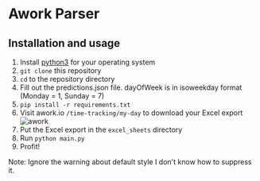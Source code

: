 # Awork Parser

## Installation and usage
1. Install [python3](https://www.python.org/) for your operating system
2. `git clone` this repository
3. `cd` to the repository directory
4. Fill out the predictions.json file. dayOfWeek is in isoweekday format (Monday = 1, Sunday = 7)
5. `pip install -r requirements.txt`
6. Visit awork.io `/time-tracking/my-day` to download your Excel export
    ![awork](https://i.imgur.com/ekQzlcJ.png)
7. Put the Excel export in the `excel_sheets` directory
8. Run `python main.py`
9. Profit!

Note: Ignore the warning about default style I don't know how to suppress it.
